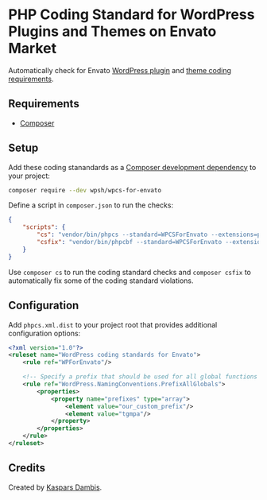 # PHP Coding Standard for WordPress Plugins and Themes on Envato Market

Automatically check for Envato [WordPress plugin](https://help.author.envato.com/hc/en-us/articles/360000481223-WordPress-Theme-Plugin-Requirements) and [theme coding requirements](https://help.author.envato.com/hc/en-us/articles/360000479946-WordPress-Theme-Coding-Requirements).


## Requirements

- [Composer](https://getcomposer.org)


## Setup

Add these coding stanandards as a [Composer development dependency](https://packagist.org/packages/wpsh/wpcs-for-envato) to your project:

```bash
composer require --dev wpsh/wpcs-for-envato
```

Define a script in `composer.json` to run the checks:

```json
{
	"scripts": {
		"cs": "vendor/bin/phpcs --standard=WPCSForEnvato --extensions=php",
		"csfix": "vendor/bin/phpcbf --standard=WPCSForEnvato --extensions=php"
	}
}
```

Use `composer cs` to run the coding standard checks and `composer csfix` to automatically fix some of the coding standard violations.


## Configuration

Add `phpcs.xml.dist` to your project root that provides additional configuration options:

```xml
<?xml version="1.0"?>
<ruleset name="WordPress coding standards for Envato">
	<rule ref="WPForEnvato"/>

	<!-- Specify a prefix that should be used for all global functions and variables. -->
	<rule ref="WordPress.NamingConventions.PrefixAllGlobals">
		<properties>
			<property name="prefixes" type="array">
				<element value="our_custom_prefix"/>
				<element value="tgmpa"/>
			</property>
		</properties>
	</rule>
</ruleset>
```

## Credits

Created by [Kaspars Dambis](https://kaspars.net).

